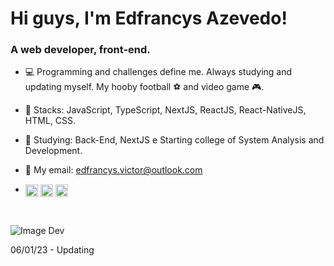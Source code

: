 # Hi guys, I'm Edfrancys Azevedo!

<h3>A web developer, front-end. </h3>
  
- :computer: Programming and challenges define me. Always studying and updating myself. My hooby football :soccer: and video game :video_game:.

- :gem: Stacks: JavaScript, TypeScript, NextJS, ReactJS, React-NativeJS, HTML, CSS.

- :gem: Studying: Back-End, NextJS e Starting college of System Analysis and Development.

- :email: My email: edfrancys.victor@outlook.com

- <a href="https://linkedin.com/in/edfrancys-azevedo" target="blank"><img align="center" src="https://cdn.jsdelivr.net/npm/simple-icons@3.0.1/icons/linkedin.svg" alt="edfrancys-azevedo" height="20" width="20" /></a>  <a href="https://fb.com/edfrancys.victor" target="blank"><img align="center" src="https://cdn.jsdelivr.net/npm/simple-icons@3.0.1/icons/facebook.svg" alt="edfrancys victor" height="20" width="20" /></a>  <a href="https://instagram.com/edfrancysvictor" target="blank"><img align="center" src="https://cdn.jsdelivr.net/npm/simple-icons@3.0.1/icons/instagram.svg" alt="edfrancys victor" height="20" width="20" /></a>

<br />

![Image Dev](https://media.giphy.com/media/QNFhOolVeCzPQ2Mx85/giphy.gif)



06/01/23 - Updating